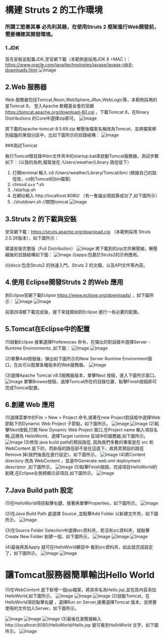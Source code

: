 # 構建 Struts 2 的工作環境
### 所謂工慾善其事 必先利其器，在使用Struts 2 框架進行Web開發前，需要構建其開發環境。
### 1.JDK

首先安裝並配置JDK,至官網下載（本範例是採用JDK 8 +MAC ）：   
https://www.oracle.com/java/technologies/javase/javase-jdk8-downloads.html
![Image](https://github.com/hohann/Struts2/blob/main/IMAGE/IMAGE_01/Mac%20JDK.png)



## 2.Web 服務器

Web 服務器包括Tomcat,Resin,WebSphere,JRun,WebLogic等，本範例採用的是Tomcat 8。
登入Apache 軟體基金會的官網 https://tomcat.apache.org/download-80.cgi ，下載Tomcat 8，在Binary Distributions 的Core中選擇zip即可。
![Image](https://github.com/hohann/Struts2/blob/main/IMAGE/IMAGE_01/Tomcat8.png)

將下載的apache-tomcat-8.5.69.zip 解壓後檔案名稱改為Tomcat，並將檔案移到磁盤的某個分區中，比如下圖所示的目錄結構：
![Image](https://github.com/hohann/Struts2/blob/main/IMAGE/IMAGE_01/003.png)

###測試Tomcat

執行Tomcat根目錄中bin文件夾中的startup.bat來啟動Tomcat服務器，測試步驟如下：（以我的為例,檔案放在  /Users/weather/Library  路徑低下）
1.  打開terminal 輸入 cd /Users/weather/Library/Tomcat/bin/    (根據自己的路徑改，cd到Tomcat的bin檔案)
2.  chmod u+x *.sh
3.   ./startup.sh
4. 在網址輸入   http://localhost:8080/   （有一隻貓出現就算成功了,如下圖所示）
5. ./shutdown.sh           //關閉tomcat
![Image](https://github.com/hohann/Struts2/blob/main/IMAGE/IMAGE_01/004.png)

## 3.Struts 2 的下載與安裝

至官網下載：https://struts.apache.org/download.cgi （本範例採用 Struts 2.5.26版本），如下圖所示：

建議安裝完整版（Full Distribution）
![Image](https://github.com/hohann/Struts2/blob/main/IMAGE/IMAGE_01/005.png)
將下載到的zip文件解壓縮，解壓縮後的目錄結構如下圖：
![Image](https://github.com/hohann/Struts2/blob/main/IMAGE/IMAGE_01/006.png)
(i)apps:包基於Struts2的示例應用。

(ii)docs:包含Struts2 的快速入門，Struts 2 的文檔，以及API文件等內容。

## 4.使用 Eclipse開發Struts 2 的Web 應用

到Eclipse官網下載Eclipse https://www.eclipse.org/downloads/ ，如下圖所示：
![Image](https://github.com/hohann/Struts2/blob/main/IMAGE/IMAGE_01/007.png)
![Image](https://github.com/hohann/Struts2/blob/main/IMAGE/IMAGE_01/008.png)



前面四項都下載完成後，接下來就開始對Eclipse 進行一些必要的配置。

## 5.Tomcat在Eclipse中的配置

(1)啟動Eclipse 接著選擇Preferences 命令，在彈出的對話框中選擇Server - Runtime Environments ,如下圖：
![Image](https://github.com/hohann/Struts2/blob/main/IMAGE/IMAGE_01/009.png)
![Image](https://github.com/hohann/Struts2/blob/main/IMAGE/IMAGE_01/010.png)


(2)單擊Add按鈕後，彈出如下圖所示的New Server Runtime Environment窗口，在此可以配置各種版本的Web服務器。
![Image](https://github.com/hohann/Struts2/blob/main/IMAGE/IMAGE_01/011.png)

(3)選擇Apache Tomcat v8.5服務器版本，單擊Next 按鈕，進入下圖所示窗口。
![Image](https://github.com/hohann/Struts2/blob/main/IMAGE/IMAGE_01/012.png)
單擊Browse按鈕，選擇Tomcat所在的目錄位置，點擊Finish按鈕即可完成Tomcat配置。

## 6.創建 Web 應用

(1)選擇菜單中的File > New > Project 命令,接著在new Project對話框中選擇Web節點下的Dynamic Web Project 子節點，如下圖所示。
![Image](https://github.com/hohann/Struts2/blob/main/IMAGE/IMAGE_01/013.png)
![Image](https://github.com/hohann/Struts2/blob/main/IMAGE/IMAGE_01/014.png)
(2)點擊Next按鈕,打開 New Dynamic Web Project 窗口,在Project name 輸入項目名稱,這裡為 HelloWorld。選擇Target runtime 區域中的服務器,如下圖所示。
![Image](https://github.com/hohann/Struts2/blob/main/IMAGE/IMAGE_01/015.png)
(3)修改 java build path的預設路徑, 因為我們多數的專案是在 src 和 WebContent 底下的，而新版的路徑卻不是在這底下，故將其預設的路徑 Remove 掉(我們後面在進行設定)，如下圖所示。
![Image](https://github.com/hohann/Struts2/blob/main/IMAGE/IMAGE_01/016.png)
(4)將Content directory 改為 WebContent ，並選中Generate web.xml deployment descriptor ,如下圖所示。
![Image](https://github.com/hohann/Struts2/blob/main/IMAGE/IMAGE_01/017.png)
(5)點擊Finish按鈕，完成項目HelloWorld的創建,在Eclipse左側將顯示該項目,如下圖所示。
![Image](https://github.com/hohann/Struts2/blob/main/IMAGE/IMAGE_01/018-2.png)


## 7.Java Build path 設定
(1)在HelloWorld項目點擊右鍵，接著再單擊Properties，如下圖所示。
![Image](https://github.com/hohann/Struts2/blob/main/IMAGE/IMAGE_01/019.png)

(2)在Java Build Path 處選擇 Source ,並點擊Add Folder 以新建文件夾，如下圖所示。
![Image](https://github.com/hohann/Struts2/blob/main/IMAGE/IMAGE_01/020.png)

(3)在Source Folder Selection中選擇src資料夾，若沒有src資料夾，就點擊Create New Folder 創建一個，如下圖所示。
![Image](https://github.com/hohann/Struts2/blob/main/IMAGE/IMAGE_01/021.png)
![Image](https://github.com/hohann/Struts2/blob/main/IMAGE/IMAGE_01/022.png)
![Image](https://github.com/hohann/Struts2/blob/main/IMAGE/IMAGE_01/023.png)

(4)最後將其Apply 就可在HelloWorld顯目中 看到src資料夾，如此就完成設定了，如下圖所示。
![Image](https://github.com/hohann/Struts2/blob/main/IMAGE/IMAGE_01/024.png)
![Image](https://github.com/hohann/Struts2/blob/main/IMAGE/IMAGE_01/100.png)

# 讓Tomcat服務器簡單輸出Hello World
(1)在WebContent 底下新增一個jsp檔案，將其命名為Hello.jsp,並在其內容添加HelloWorld,如下圖所示。
![Image](https://github.com/hohann/Struts2/blob/main/IMAGE/IMAGE_01/025.png)
![Image](https://github.com/hohann/Struts2/blob/main/IMAGE/IMAGE_01/026.png)
![Image](https://github.com/hohann/Struts2/blob/main/IMAGE/IMAGE_01/027.png)
(2)啟動Tomcat，在HelloWorld項目點擊右鍵 ，選擇Run on Server,接著選擇Tomcat 版本，並將要使用的文件加入Server，如下圖所示。

![Image](https://github.com/hohann/Struts2/blob/main/IMAGE/IMAGE_01/030.png)
![Image](https://github.com/hohann/Struts2/blob/main/IMAGE/IMAGE_01/031.png)
![Image](https://github.com/hohann/Struts2/blob/main/IMAGE/IMAGE_01/032.png)
(3)最後在瀏覽器輸入http://localhost:8080/HelloWorld/Hello.jsp 變可看到HelloWorld 文字，如下圖所示。
![Image](https://github.com/hohann/Struts2/blob/main/IMAGE/IMAGE_01/033.png)



